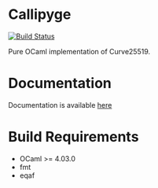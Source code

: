 Callipyge
=========

[![Build Status](https://travis-ci.org/oklm-wsh/Callipyge.svg?branch=master)](https://travis-ci.org/oklm-wsh/Callipyge)

Pure OCaml implementation of Curve25519.

Documentation
=============

Documentation is available [here](https://oklm-wsh.github.io/Callipyge/index.html)

Build Requirements
==================

 * OCaml >= 4.03.0
 * fmt
 * eqaf

